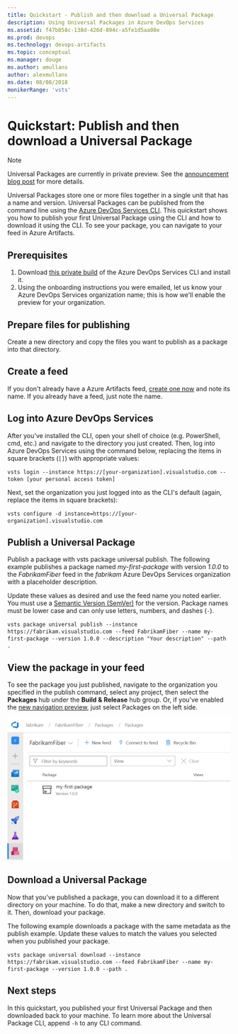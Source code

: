 ```yaml
---
title: Quickstart - Publish and then download a Universal Package
description: Using Universal Packages in Azure DevOps Services
ms.assetid: f47b858c-138d-426d-894c-a5fe1d5aa08e
ms.prod: devops
ms.technology: devops-artifacts
ms.topic: conceptual
ms.manager: douge
ms.author: amullans
author: alexmullans
ms.date: 08/08/2018
monikerRange: 'vsts'
---
```


# Quickstart: Publish and then download a Universal Package

> [!NOTE]
> Universal Packages are currently in private preview. See the [announcement blog post](https://blogs.msdn.microsoft.com/devops/2018/07/09/universal-packages-bring-large-generic-artifact-management-to-vsts/) for more details.

Universal Packages store one or more files together in a single unit that has a name and version. Universal Packages can be published from the command line using the [Azure DevOps Services CLI](https://docs.microsoft.com/cli/vsts/overview?view=vsts-cli-latest). This quickstart shows you how to publish your first Universal Package using the CLI and how to download it using the CLI. To see your package, you can navigate to your feed in Azure Artifacts.

## Prerequisites

1. Download [this private build](https://1drv.ms/u/s!AuzH567rcbHhv5JLiqDK0Csb1LT80g) of the Azure DevOps Services CLI and install it.
2. Using the onboarding instructions you were emailed, let us know your Azure DevOps Services organization name; this is how we'll enable the preview for your organization.

## Prepare files for publishing

Create a new directory and copy the files you want to publish as a package into that directory.

## Create a feed

If you don't already have a Azure Artifacts feed, [create one now](../feeds/create-feed.md) and note its name. If you already have a feed, just note the name.

## Log into Azure DevOps Services

After you've installed the CLI, open your shell of choice (e.g. PowerShell, cmd, etc.) and navigate to the directory you just created. Then, log into Azure DevOps Services using the command below, replacing the items in square brackets (`[]`) with appropriate values:

```vstscli-interactive
vsts login --instance https://[your-organization].visualstudio.com --token [your personal access token]
```

Next, set the organization you just logged into as the CLI's default (again, replace the items in square brackets):

```vstscli-interactive
vsts configure -d instance=https://[your-organization].visualstudio.com
```

## Publish a Universal Package

Publish a package with vsts package universal publish. The following example publishes a package named *my-first-package* with version *1.0.0* to the *FabrikamFiber* feed in the *fabrikam* Azure DevOps Services organization with a placeholder description.

Update these values as desired and use the feed name you noted earlier. You must use a [Semantic Version (SemVer)](https://semver.org) for the version. Package names must be lower case and can only use letters, numbers, and dashes (`-`).

```vstscli-interactive
vsts package universal publish --instance https://fabrikam.visualstudio.com --feed FabrikamFiber --name my-first-package --version 1.0.0 --description "Your description" --path .
```

## View the package in your feed

To see the package you just published, navigate to the organization you specified in the publish command, select any project, then select the **Packages** hub under the **Build & Release** hub group. Or, if you've enabled the [new navigation preview](https://blogs.msdn.microsoft.com/devops/2018/06/19/new-navigation/), just select Packages on the left side.

![Universal Package listing in a sample feed](_img/universal-in-feed.png)

## Download a Universal Package

Now that you've published a package, you can download it to a different directory on your machine. To do that, make a new directory and switch to it. Then, download your package.

The following example downloads a package with the same metadata as the publish example. Update these values to match the values you selected when you published your package.

```vstscli-interactive
vsts package universal download --instance https://fabrikam.visualstudio.com --feed FabrikamFiber --name my-first-package --version 1.0.0 --path .
```

## Next steps

In this quickstart, you published your first Universal Package and then downloaded back to your machine. To learn more about the Universal Package CLI, append `-h` to any CLI command.